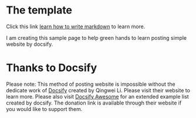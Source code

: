 # The template

Click this link [learn how to write markdown](test.md) to learn more.

I am creating this sample page to help green hands to learn posting simple website by docsify.

# Thanks to Docsify

Please note: This method of posting website is impossible without the dedicate work of [Docsify](http://docsify.js.org) created by Qingwei Li. Please visit their website to learn more. Please also visit [Docsify Awesome](https://github.com/docsifyjs/awesome-docsify) for an extended example list created by docsify. The donation link is available through their website if you would like to support them.
